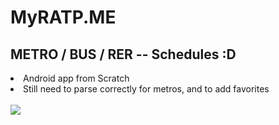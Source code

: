 # MyRATP.ME

<h2> METRO / BUS / RER -- Schedules :D </h2>

<li> Android app from Scratch </li>
<li> Still need to parse correctly for metros, and to add favorites </li>
</br>
<img src="https://image.noelshack.com/fichiers/2017/11/1489504638-eza.png"/>
